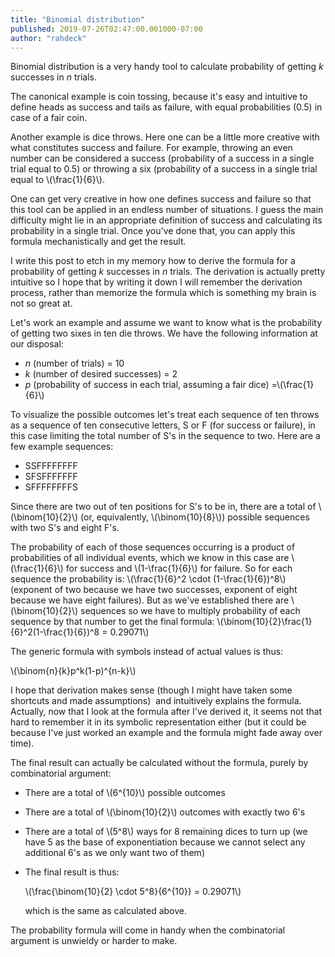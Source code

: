 ```yaml
---
title: "Binomial distribution"
published: 2019-07-26T02:47:00.001000-07:00
author: "rahdeck"
---
```

Binomial distribution is a very handy tool to calculate probability of getting *k* successes in *n* trials.

The canonical example is coin tossing, because it's easy and intuitive to define heads as success and tails as failure, with equal probabilities (0.5) in case of a fair coin.

Another example is dice throws. Here one can be a little more creative with what constitutes success and failure. For example, throwing an even number can be considered a success (probability of a success in a single trial equal to 0.5) or throwing a six (probability of a success in a single trial equal to \\(\frac{1}{6}\\).

One can get very creative in how one defines success and failure so that this tool can be applied in an endless number of situations. I guess the main difficulty might lie in an appropriate definition of success and calculating its probability in a single trial. Once you've done that, you can apply this formula mechanistically and get the result.  
  
I write this post to etch in my memory how to derive the formula for a probability of getting *k* successes in *n* trials. The derivation is actually pretty intuitive so I hope that by writing it down I will remember the derivation process, rather than memorize the formula which is something my brain is not so great at.

Let's work an example and assume we want to know what is the probability of getting two sixes in ten die throws. We have the following information at our disposal:

- *n* (number of trials) = 10
- *k* (number of desired successes) = 2
- *p* (probability of success in each trial, assuming a fair dice) =\\(\frac{1}{6}\\)

To visualize the possible outcomes let's treat each sequence of ten throws as a sequence of ten consecutive letters, S or F (for success or failure), in this case limiting the total number of S's in the sequence to two. Here are a few example sequences:  

- SSFFFFFFFF
- SFSFFFFFFF
- SFFFFFFFFS

Since there are two out of ten positions for S's to be in, there are a total of \\(\\binom{10}{2}\\) (or, equivalently, \\(\\binom{10}{8}\\)) possible sequences with two S's and eight F's.

The probability of each of those sequences occurring is a product of probabilities of all individual events, which we know in this case are \\(\\frac{1}{6}\\) for success and \\(1-\\frac{1}{6}\\) for failure. So for each sequence the probability is: \\(\\frac{1}{6}^2 \\cdot (1-\\frac{1}{6})^8\\) (exponent of two because we have two successes, exponent of eight because we have eight failures). But as we've established there are \\(\\binom{10}{2}\\) sequences so we have to multiply probability of each sequence by that number to get the final formula: \\(\\binom{10}{2}\\frac{1}{6}^2(1-\\frac{1}{6})^8 = 0.29071\\)  
  
The generic formula with symbols instead of actual values is thus:  
  
\\(\\binom{n}{k}p^k(1-p)^{n-k}\\)  
  
I hope that derivation makes sense (though I might have taken some shortcuts and made assumptions)  and intuitively explains the formula. Actually, now that I look at the formula after I've derived it, it seems not that hard to remember it in its symbolic representation either (but it could be because I've just worked an example and the formula might fade away over time).  
  
The final result can actually be calculated without the formula, purely by combinatorial argument:  
  

- There are a total of \\(6^{10}\\) possible outcomes
- There are a total of \\(\\binom{10}{2}\\) outcomes with exactly two 6's
- There are a total of \\(5^8\\) ways for 8 remaining dices to turn up (we have 5 as the base of exponentiation because we cannot select any additional 6's as we only want two of them)
- The final result is thus:

  \\(\\frac{\\binom{10}{2} \\cdot 5^8}{6^{10}} = 0.29071\\)  
  
  which is the same as calculated above.  
  
The probability formula will come in handy when the combinatorial argument is unwieldy or harder to make. 
